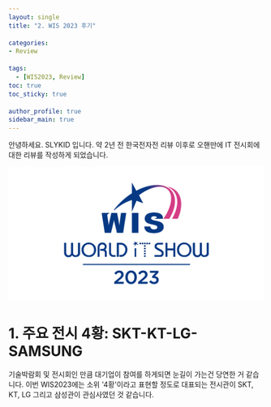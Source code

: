 ```yaml
---
layout: single
title: "2. WIS 2023 후기"

categories: 
- Review

tags: 
  - [WIS2023, Review]
toc: true
toc_sticky: true

author_profile: true
sidebar_main: true
---
```


안녕하세요. SLYKID 입니다. 약 2년 전 한국전자전 리뷰 이후로 오핸만에 IT 전시회에 대한 리뷰를 작성하게 되었습니다. 

![1_wis2023_logo.jpg](/images/2023-04-21-1_wis2023_review/1_wis2023_logo.jpg)

# 1. 주요 전시 4황: SKT-KT-LG-SAMSUNG

기술박람회 및 전시회인 만큼 대기업이 참여를 하게되면 눈길이 가는건 당연한 거 같습니다. 이번 WIS2023에는 소위 '4황'이라고 표현할 정도로 대표되는 전시관이 
SKT, KT, LG 그리고 삼성관이 관심사였던 것 같습니다. 


